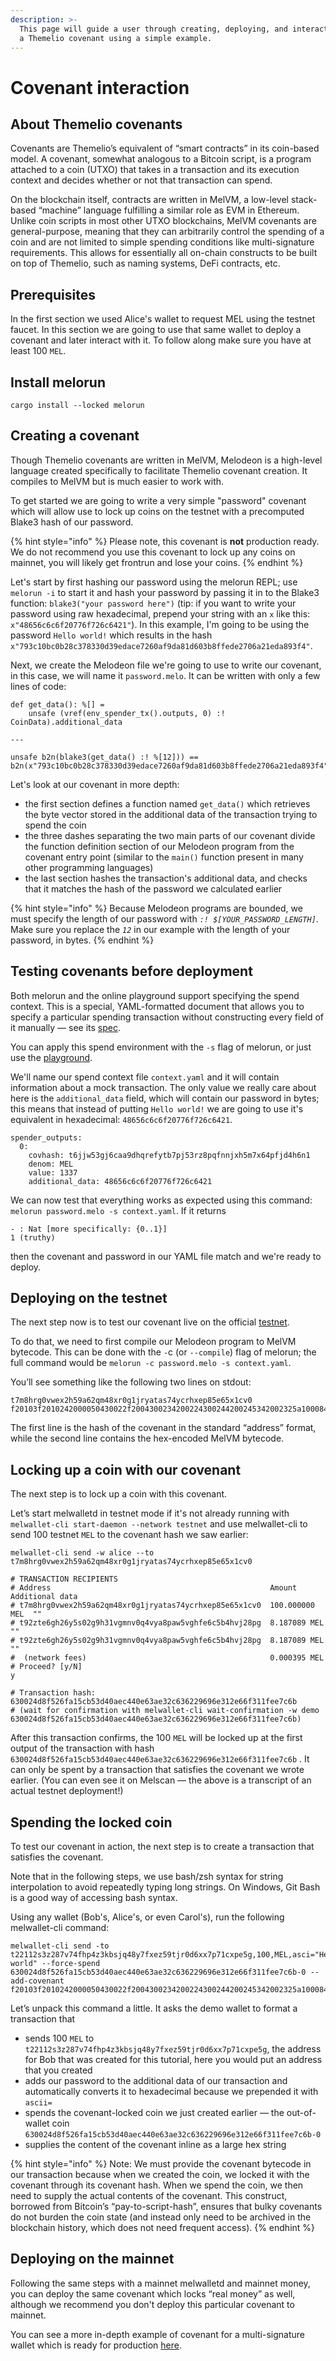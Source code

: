 ```yaml
---
description: >-
  This page will guide a user through creating, deploying, and interacting with
  a Themelio covenant using a simple example.
---
```


# Covenant interaction

## About Themelio covenants

Covenants are Themelio’s equivalent of “smart contracts” in its coin-based model. A covenant, somewhat analogous to a Bitcoin script, is a program attached to a coin (UTXO) that takes in a transaction and its execution context and decides whether or not that transaction can spend.

On the blockchain itself, contracts are written in MelVM, a low-level stack-based “machine” language fulfilling a similar role as EVM in Ethereum. Unlike coin scripts in most other UTXO blockchains, MelVM covenants are general-purpose, meaning that they can arbitrarily control the spending of a coin and are not limited to simple spending conditions like multi-signature requirements. This allows for essentially all on-chain constructs to be built on top of Themelio, such as naming systems, DeFi contracts, etc.

## Prerequisites

In the first section we used Alice's wallet to request MEL using the testnet faucet. In this section we are going to use that same wallet to deploy a covenant and later interact with it. To follow along make sure you have at least 100 `MEL`.

## Install melorun

```
cargo install --locked melorun
```

## Creating a covenant

Though Themelio covenants are written in MelVM, Melodeon is a high-level language created specifically to facilitate Themelio covenant creation. It compiles to MelVM but is much easier to work with.

To get started we are going to write a very simple "password" covenant which will allow use to lock up coins on the testnet with a precomputed Blake3 hash of our password.

{% hint style="info" %}
Please note, this covenant is **not** production ready. We do not recommend you use this covenant to lock up any coins on mainnet, you will likely get frontrun and lose your coins.
{% endhint %}

Let's start by first hashing our password using the melorun REPL; use `melorun -i` to start it and hash your password by passing it in to the Blake3 function: `blake3("your password here")` (tip: if you want to write your password using raw hexadecimal, prepend your string with an `x` like this: `x"48656c6c6f20776f726c6421"`). In this example, I'm going to be using the password `Hello world!` which results in the hash `x"793c10bc0b28c378330d39edace7260af9da81d603b8ffede2706a21eda893f4"`.

Next, we create the Melodeon file we're going to use to write our covenant, in this case, we will name it `password.melo`. It can be written with only a few lines of code:

```
def get_data(): %[] =
    unsafe (vref(env_spender_tx().outputs, 0) :! CoinData).additional_data

---

unsafe b2n(blake3(get_data() :! %[12])) == b2n(x"793c10bc0b28c378330d39edace7260af9da81d603b8ffede2706a21eda893f4")
```

Let's look at our covenant in more depth:

* the first section defines a function named `get_data()` which retrieves the byte vector stored in the additional data of the transaction trying to spend the coin
* the three dashes separating the two main parts of our covenant divide the function definition section of our Melodeon program from the covenant entry point (similar to the `main()` function present in many other programming languages)
* the last section hashes the transaction's additional data, and checks that it matches the hash of the password we calculated earlier

{% hint style="info" %}
Because Melodeon programs are bounded, we must specify the length of our password with _`:! $[YOUR_PASSWORD_LENGTH]`_. Make sure you replace the _`12`_ in our example with the length of your password, in bytes.
{% endhint %}

## Testing covenants before deployment

Both melorun and the online playground support specifying the spend context. This is a special, YAML-formatted document that allows you to specify a particular spending transaction without constructing every field of it manually — see its [spec](https://github.com/themeliolabs/melorun).

You can apply this spend environment with the `-s` flag of melorun, or just use the [playground](https://play.melodeonlang.org/#DgAAAODMzMwxzABlZTHMAGVlMQ).

We'll name our spend context file `context.yaml` and it will contain information about a mock transaction. The only value we really care about here is the `additional_data` field, which will contain our password in bytes; this means that instead of putting `Hello world!` we are going to use it's equivalent in hexadecimal: `48656c6c6f20776f726c6421`.

```
spender_outputs:
  0:
    covhash: t6jjw53gj6caa9dhqrefytb7pj53rz8pqfnnjxh5m7x64pfjd4h6n1
    denom: MEL
    value: 1337
    additional_data: 48656c6c6f20776f726c6421
```

We can now test that everything works as expected using this command: `melorun password.melo -s context.yaml`. If it returns&#x20;

```
- : Nat [more specifically: {0..1}]
1 (truthy)
```

then the covenant and password in our YAML file match and we're ready to deploy.

## Deploying on the testnet

The next step now is to test our covenant live on the official [testnet](https://scan-testnet.themelio.org/).

To do that, we need to first compile our Melodeon program to MelVM bytecode. This can be done with the `-`c (or `--compile`) flag of melorun; the full command would be `melorun -c password.melo -s context.yaml`.

You’ll see something like the following two lines on stdout:

```
t7m8hrg0vwex2h59a62qm48xr0g1jryatas74ycrhxep85e65x1cv0
f20103f2010242000050430022f2004300234200224300244200245342002325a1000842002243002542002343002642002642002550a00001f2005043002742002730000c430028420028c1430021f020793c10bc0b28c378330d39edace7260af9da81d603b8ffede2706a21eda893f443002a42002ac143002942002942002124
```

The first line is the hash of the covenant in the standard “address” format, while the second line contains the hex-encoded MelVM bytecode.

## Locking up a coin with our covenant

The next step is to lock up a coin with this covenant.

Let’s start melwalletd in testnet mode if it's not already running with `melwallet-cli start-daemon --network testnet` and use melwallet-cli to send 100 testnet `MEL` to the covenant hash we saw earlier:

```
melwallet-cli send -w alice --to t7m8hrg0vwex2h59a62qm48xr0g1jryatas74ycrhxep85e65x1cv0

# TRANSACTION RECIPIENTS
# Address                                                 Amount          Additional data
# t7m8hrg0vwex2h59a62qm48xr0g1jryatas74ycrhxep85e65x1cv0  100.000000 MEL  ""
# t92zte6gh26y5s02g9h31vgmnv0q4vya8paw5vghfe6c5b4hvj28pg  8.187089 MEL    ""
# t92zte6gh26y5s02g9h31vgmnv0q4vya8paw5vghfe6c5b4hvj28pg  8.187089 MEL    ""
#  (network fees)                                         0.000395 MEL
# Proceed? [y/N]
y

# Transaction hash:  630024d8f526fa15cb53d40aec440e63ae32c636229696e312e66f311fee7c6b
# (wait for confirmation with melwallet-cli wait-confirmation -w demo 630024d8f526fa15cb53d40aec440e63ae32c636229696e312e66f311fee7c6b)
```

After this transaction confirms, the 100 `MEL` will be locked up at the first output of the transaction with hash `630024d8f526fa15cb53d40aec440e63ae32c636229696e312e66f311fee7c6b` . It can only be spent by a transaction that satisfies the covenant we wrote earlier. (You can even see it on Melscan — the above is a transcript of an actual testnet deployment!)

## Spending the locked coin

To test our covenant in action, the next step is to create a transaction that satisfies the covenant.

Note that in the following steps, we use bash/zsh syntax for string interpolation to avoid repeatedly typing long strings. On Windows, Git Bash is a good way of accessing bash syntax.

Using any wallet (Bob's, Alice's, or even Carol's), run the following melwallet-cli command:

```
melwallet-cli send -to t22112s3z287v74fhp4z3kbsjq48y7fxez59tjr0d6xx7p71cxpe5g,100,MEL,asci="Hello world" --force-spend 630024d8f526fa15cb53d40aec440e63ae32c636229696e312e66f311fee7c6b-0 --add-covenant f20103f2010242000050430022f2004300234200224300244200245342002325a1000842002243002542002343002642002642002550a00001f2005043002742002730000c430028420028c1430021f020793c10bc0b28c378330d39edace7260af9da81d603b8ffede2706a21eda893f443002a42002ac143002942002942002124
```

Let’s unpack this command a little. It asks the demo wallet to format a transaction that

* sends 100 `MEL` to `t22112s3z287v74fhp4z3kbsjq48y7fxez59tjr0d6xx7p71cxpe5g`, the address for Bob that was created for this tutorial, here you would put an address that you created
* adds our password to the additional data of our transaction and automatically converts it to hexadecimal because we prepended it with `ascii=`
* spends the covenant-locked coin we just created earlier — the out-of-wallet coin `630024d8f526fa15cb53d40aec440e63ae32c636229696e312e66f311fee7c6b-0`
* supplies the content of the covenant inline as a large hex string

{% hint style="info" %}
Note: We must provide the covenant bytecode in our transaction because when we created the coin, we locked it with the covenant through its covenant hash. When we spend the coin, we then need to supply the actual contents of the covenant. This construct, borrowed from Bitcoin’s “pay-to-script-hash”, ensures that bulky covenants do not burden the coin state (and instead only need to be archived in the blockchain history, which does not need frequent access).
{% endhint %}

## Deploying on the mainnet

Following the same steps with a mainnet melwalletd and mainnet money, you can deploy the same covenant which locks “real money” as well, although we recommend you don't deploy this particular covenant to mainnet.

You can see a more in-depth example of covenant for a multi-signature wallet which is ready for production [here](https://guide.melodeonlang.org/9\_deploying\_covenants.html).
